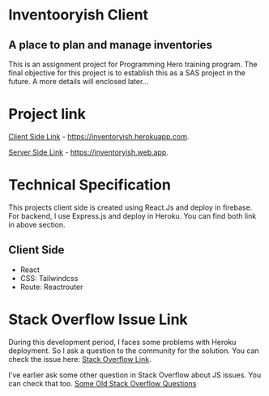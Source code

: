 # Inventooryish Client

## A place to plan and manage inventories

This is an assignment project for Programming Hero training program. The final objective for this project is to establish this as a SAS project in the future. A more details will enclosed later...

# Project link

[Client Side Link](https://inventoryish.herokuapp.com/) - https://inventoryish.herokuapp.com.

[Server Side Link](https://inventoryish.web.app/) - https://inventoryish.web.app.

# Technical Specification

This projects client side is created using React.Js and deploy in firebase. For backend, I use Express.js and deploy in Heroku. You can find both link in above section.

## Client Side

- React
- CSS: Tailwindcss
- Route: Reactrouter

# Stack Overflow Issue Link

During this development period, I faces some problems with Heroku deployment. So I ask a question to the community for the solution. You can check the issue here: [Stack Overflow Link](https://stackoverflow.com/questions/72180397/updating-heroku-app-from-different-device).

I've earlier ask some other question in Stack Overflow about JS issues. You can check that too. [Some Old Stack Overflow Questions](https://stackoverflow.com/questions/70299970/google-apps-script-set-border-before-converting-google-sheet-as-pdf-blob)
